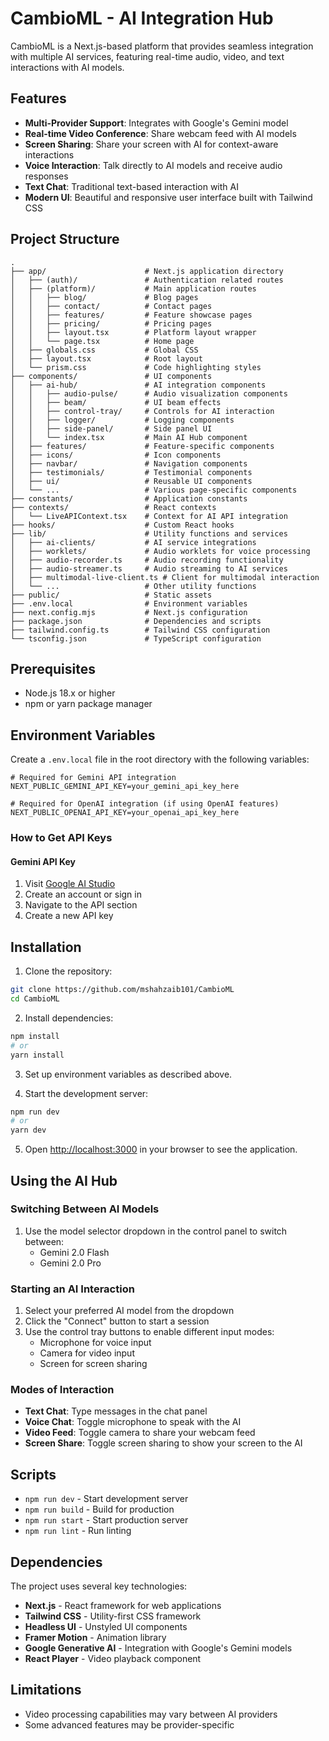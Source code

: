# CambioML - AI Integration Hub

CambioML is a Next.js-based platform that provides seamless integration with multiple AI services, featuring real-time audio, video, and text interactions with AI models.

## Features

- **Multi-Provider Support**: Integrates with Google's Gemini model
- **Real-time Video Conference**: Share webcam feed with AI models
- **Screen Sharing**: Share your screen with AI for context-aware interactions
- **Voice Interaction**: Talk directly to AI models and receive audio responses
- **Text Chat**: Traditional text-based interaction with AI
- **Modern UI**: Beautiful and responsive user interface built with Tailwind CSS

## Project Structure

```
.
├── app/                      # Next.js application directory
│   ├── (auth)/               # Authentication related routes
│   ├── (platform)/           # Main application routes
│   │   ├── blog/             # Blog pages
│   │   ├── contact/          # Contact pages
│   │   ├── features/         # Feature showcase pages
│   │   ├── pricing/          # Pricing pages
│   │   ├── layout.tsx        # Platform layout wrapper
│   │   └── page.tsx          # Home page
│   ├── globals.css           # Global CSS
│   ├── layout.tsx            # Root layout
│   └── prism.css             # Code highlighting styles
├── components/               # UI components
│   ├── ai-hub/               # AI integration components
│   │   ├── audio-pulse/      # Audio visualization components
│   │   ├── beam/             # UI beam effects
│   │   ├── control-tray/     # Controls for AI interaction
│   │   ├── logger/           # Logging components
│   │   ├── side-panel/       # Side panel UI
│   │   └── index.tsx         # Main AI Hub component
│   ├── features/             # Feature-specific components
│   ├── icons/                # Icon components
│   ├── navbar/               # Navigation components
│   ├── testimonials/         # Testimonial components
│   ├── ui/                   # Reusable UI components
│   └── ...                   # Various page-specific components
├── constants/                # Application constants
├── contexts/                 # React contexts
│   └── LiveAPIContext.tsx    # Context for AI API integration
├── hooks/                    # Custom React hooks
├── lib/                      # Utility functions and services
│   ├── ai-clients/           # AI service integrations
│   ├── worklets/             # Audio worklets for voice processing
│   ├── audio-recorder.ts     # Audio recording functionality
│   ├── audio-streamer.ts     # Audio streaming to AI services
│   ├── multimodal-live-client.ts # Client for multimodal interaction
│   └── ...                   # Other utility functions
├── public/                   # Static assets
├── .env.local                # Environment variables
├── next.config.mjs           # Next.js configuration
├── package.json              # Dependencies and scripts
├── tailwind.config.ts        # Tailwind CSS configuration
└── tsconfig.json             # TypeScript configuration
```

## Prerequisites

- Node.js 18.x or higher
- npm or yarn package manager

## Environment Variables

Create a `.env.local` file in the root directory with the following variables:

```
# Required for Gemini API integration
NEXT_PUBLIC_GEMINI_API_KEY=your_gemini_api_key_here

# Required for OpenAI integration (if using OpenAI features)
NEXT_PUBLIC_OPENAI_API_KEY=your_openai_api_key_here
```

### How to Get API Keys

#### Gemini API Key

1. Visit [Google AI Studio](https://ai.google.dev/)
2. Create an account or sign in
3. Navigate to the API section
4. Create a new API key


## Installation

1. Clone the repository:

```bash
git clone https://github.com/mshahzaib101/CambioML
cd CambioML
```

2. Install dependencies:

```bash
npm install
# or
yarn install
```

3. Set up environment variables as described above.

4. Start the development server:

```bash
npm run dev
# or
yarn dev
```

5. Open [http://localhost:3000](http://localhost:3000) in your browser to see the application.

## Using the AI Hub

### Switching Between AI Models

1. Use the model selector dropdown in the control panel to switch between:
   - Gemini 2.0 Flash
   - Gemini 2.0 Pro


### Starting an AI Interaction

1. Select your preferred AI model from the dropdown
2. Click the "Connect" button to start a session
3. Use the control tray buttons to enable different input modes:
   - Microphone for voice input
   - Camera for video input
   - Screen for screen sharing

### Modes of Interaction

- **Text Chat**: Type messages in the chat panel
- **Voice Chat**: Toggle microphone to speak with the AI
- **Video Feed**: Toggle camera to share your webcam feed
- **Screen Share**: Toggle screen sharing to show your screen to the AI

## Scripts

- `npm run dev` - Start development server
- `npm run build` - Build for production
- `npm run start` - Start production server
- `npm run lint` - Run linting

## Dependencies

The project uses several key technologies:

- **Next.js** - React framework for web applications
- **Tailwind CSS** - Utility-first CSS framework
- **Headless UI** - Unstyled UI components
- **Framer Motion** - Animation library
- **Google Generative AI** - Integration with Google's Gemini models
- **React Player** - Video playback component

## Limitations

- Video processing capabilities may vary between AI providers
- Some advanced features may be provider-specific


